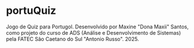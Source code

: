# portuQuiz
Jogo de Quiz para Portugol.
Desenvolvido por Maxine "Dona Maxii" Santos, como projeto do curso de ADS (Análise e Desenvolvimento de Sistemas) pela FATEC São Caetano do Sul "Antonio Russo". 2025.
